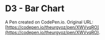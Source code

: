# D3 - Bar Chart

A Pen created on CodePen.io. Original URL: [https://codepen.io/theurgyoz/pen/XWVvqRO](https://codepen.io/theurgyoz/pen/XWVvqRO).

